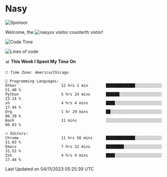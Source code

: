 # Nasy

<!--
<p align="center">
<img height="200" src="https://github-readme-stats.vercel.app/api?username=nasyxx&count_private=true&show_icons=true&theme=dracula&include_all_commits=true"/>
<img height="200" src="https://github-readme-stats.vercel.app/api/top-langs/?username=nasyxx&theme=dracula&hide=html,jupyter+notebook&count_private=true&show_icons=true"/>
</p>

  
----------------
-->

![Sponsor](https://img.shields.io/static/v1.svg?label=Sponsor&message=%E2%9D%A4&logo=GitHub&style=flat&color=pink)
 
Welcome, the ![nasyxx visitor counter](https://count.getloli.com/get/@nasyxx?theme=rule34)th vistor!
 
<!--START_SECTION:waka-->
![Code Time](http://img.shields.io/badge/Code%20Time-3%2C893%20hrs%2014%20mins-blue)

![Lines of code](https://img.shields.io/badge/From%20Hello%20World%20I%27ve%20Written-6.3%20million%20lines%20of%20code-blue)

📊 **This Week I Spent My Time On** 

```text
🕑︎ Time Zone: America/Chicago

💬 Programming Languages: 
Other                    12 hrs 1 min        █████████████░░░░░░░░░░░░   51.40 % 
Python                   5 hrs 24 mins       ██████░░░░░░░░░░░░░░░░░░░   23.14 % 
sh                       4 hrs 4 mins        ████░░░░░░░░░░░░░░░░░░░░░   17.44 % 
Org                      1 hr 29 mins        ██░░░░░░░░░░░░░░░░░░░░░░░   06.39 % 
Bash                     11 mins             ░░░░░░░░░░░░░░░░░░░░░░░░░   00.83 % 

🔥 Editors: 
Chrome                   11 hrs 56 mins      █████████████░░░░░░░░░░░░   51.03 % 
Emacs                    7 hrs 22 mins       ████████░░░░░░░░░░░░░░░░░   31.52 % 
Zsh                      4 hrs 4 mins        ████░░░░░░░░░░░░░░░░░░░░░   17.44 % 
```


 Last Updated on 04/11/2023 05:25:39 UTC
<!--END_SECTION:waka-->

<!-- ![visitors](https://visitor-badge.laobi.icu/badge?page_id=nasyxx.nasyxx) -->
